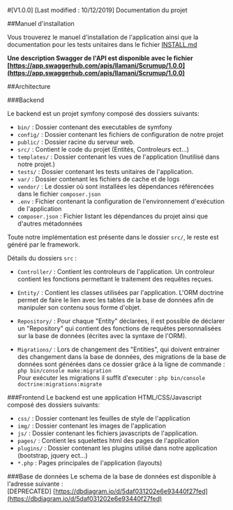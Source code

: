 #[V1.0.0] [Last modified : 10/12/2019] Documentation du projet

##Manuel d'installation

Vous trouverez le manuel d'installation de l'application ainsi que la documentation pour les tests unitaires dans le fichier [INSTALL.md](./INSTALL.md)

**Une description Swagger de l'API est disponible avec le fichier [https://app.swaggerhub.com/apis/llamani/Scrumup/1.0.0](https://app.swaggerhub.com/apis/llamani/Scrumup/1.0.0)**

##Architecture

###Backend

Le backend est un projet symfony composé des dossiers suivants:
- `bin/` : Dossier contenant des executables de symfony
- `config/` : Dossier contenant les fichiers de configuration de notre projet
- `public/` : Dossier racine du serveur web. 
- `src/` : Contient le code du projet (Entités, Controleurs ect...)
- `templates/` : Dossier contenant les vues de l'application (Inutilisé dans notre projet.)
- `tests/` : Dossier contenant les tests unitaires de l'application.
- `var/` : Dossier contenant les fichiers de cache et de logs 
- `vendor/` : Le dossier où sont installées les dépendances référencées dans le fichier `composer.json` 
- `.env` : Fichier contenant la configuration de l'environnement d'exécution de l'application
- `composer.json` : Fichier listant les dépendances du projet ainsi que d'autres métadonnées

Toute notre implémentation est présente dans le dossier `src/`, le reste est généré par le framework.

Détails du dossiers `src` : 
- `Controller/` : Contient les controleurs de l'application. Un controleur contient les fonctions permettant le traitement des requêtes reçues.

- `Entity/` : Contient les classes utilisées par l'application. L'ORM doctrine permet de faire le lien avec les tables de la base de données afin de manipuler son contenu sous forme d'objet.

- `Repository/` : Pour chaque "Entity" déclarées, il est possible de déclarer un "Repository" qui contient des fonctions de requêtes personnalisées sur la base de données (écrites avec la syntaxe de l'ORM).

- `Migrations/` : Lors de changement des "Entities", qui doivent entrainer des changement dans la base de données, des migrations de la base de données sont générées dans ce dossier grâce à la ligne de commande : ```php bin/console make:migration```  
Pour exécuter les migrations il suffit d'executer : ```php bin/console doctrine:migrations:migrate```

###Frontend
Le backend est une application HTML/CSS/Javascript composé des dossiers suivants:
- `css/` : Dossier contenant les feuilles de style de l'application
- `img/` : Dossier contenant les images de l'application
- `js/` : Dossier contenant les fichiers javascripts de l'application. 
- `pages/` : Contient les squelettes html des pages de l'application
- `plugins/` : Dossier contenant les plugins utilisé dans notre application (bootstrap, jquery ect...)
- `*.php` : Pages principales de l'application (layouts)


###Base de données
Le schema de la base de données est disponible à l'adresse suivante :  
[DEPRECATED] [https://dbdiagram.io/d/5daf031202e6e93440f27fed](https://dbdiagram.io/d/5daf031202e6e93440f27fed)

